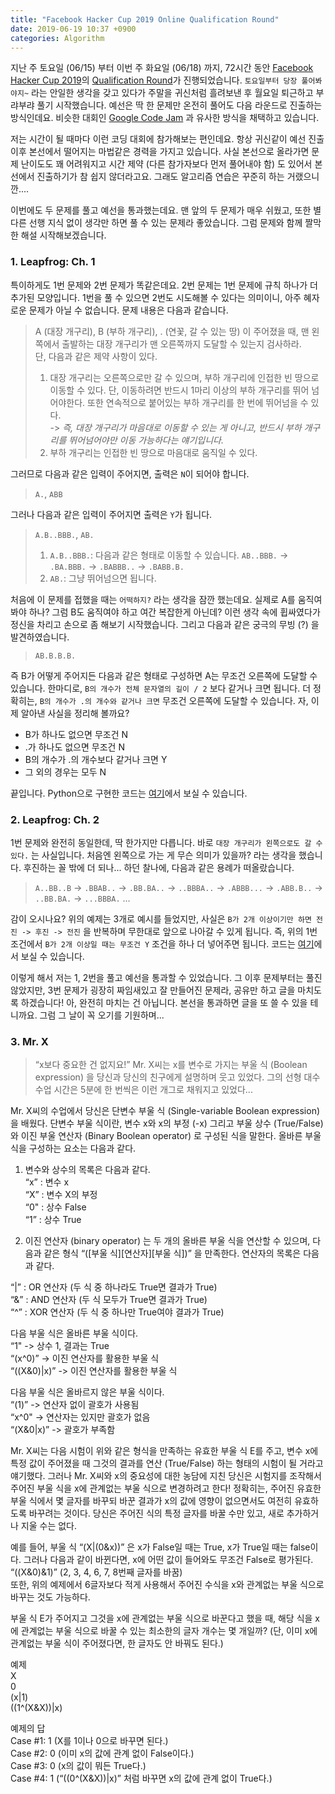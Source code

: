 ```yaml
---
title: "Facebook Hacker Cup 2019 Online Qualification Round"
date: 2019-06-19 10:37 +0900
categories: Algorithm
---
```


지난 주 토요일 (06/15) 부터 이번 주 화요일 (06/18) 까지, 72시간 동안 [Facebook Hacker Cup 2019](https://www.facebook.com/hackercup/?ref=br_rs)의 [Qualification Round](https://www.facebook.com/hackercup/round/1015632918646326/)가 진행되었습니다. `토요일부터 당장 풀어봐야지~` 라는 안일한 생각을 갖고 있다가 주말을 귀신처럼 흘려보낸 후 월요일 퇴근하고 부랴부랴 풀기 시작했습니다. 예선은 딱 한 문제만 온전히 풀어도 다음 라운드로 진출하는 방식인데요. 비슷한 대회인 [Google Code Jam](https://codingcompetitions.withgoogle.com/codejam) 과 유사한 방식을 채택하고 있습니다.  

저는 시간이 될 때마다 이런 코딩 대회에 참가해보는 편인데요. 항상 귀신같이 예선 진출 이후 본선에서 떨어지는 마법같은 경력을 가지고 있습니다. 사실 본선으로 올라가면 문제 난이도도 꽤 어려워지고 시간 제약 (다른 참가자보다 먼저 풀어내야 함) 도 있어서 본선에서 진출하기가 참 쉽지 않더라고요. 그래도 알고리즘 연습은 꾸준히 하는 거랬으니깐....  

이번에도 두 문제를 풀고 예선을 통과했는데요. 맨 앞의 두 문제가 매우 쉬웠고, 또한 별다른 선행 지식 없이 생각만 하면 풀 수 있는 문제라 좋았습니다. 그럼 문제와 함께 짤막한 해설 시작해보겠습니다.

### 1. Leapfrog: Ch. 1
특이하게도 1번 문제와 2번 문제가 똑같은데요. 2번 문제는 1번 문제에 규칙 하나가 더 추가된 모양입니다. 1번을 풀 수 있으면 2번도 시도해볼 수 있다는 의미이니, 아주 혜자로운 문제가 아닐 수 없습니다. 문제 내용은 다음과 같습니다.

> A (대장 개구리), B (부하 개구리), . (연꽃, 갈 수 있는 땅) 이 주어졌을 때, 맨 왼쪽에서 출발하는 대장 개구리가 맨 오른쪽까지 도달할 수 있는지 검사하라.  
> 단, 다음과 같은 제약 사항이 있다.
> 1. 대장 개구리는 오른쪽으로만 갈 수 있으며, 부하 개구리에 인접한 빈 땅으로 이동할 수 있다. 단, 이동하려면 반드시 1마리 이상의 부하 개구리를 뛰어 넘어야한다. 또한 연속적으로 붙어있는 부하 개구리를 한 번에 뛰어넘을 수 있다.  
-> *즉, 대장 개구리가 마음대로 이동할 수 있는 게 아니고, 반드시 부하 개구리를 뛰어넘어야만 이동 가능하다는 얘기입니다.*
> 2. 부하 개구리는 인접한 빈 땅으로 마음대로 움직일 수 있다.  

그러므로 다음과 같은 입력이 주어지면, 출력은 `N`이 되어야 합니다.
> `A.`, `ABB`  

그러나 다음과 같은 입력이 주어지면 출력은 `Y`가 됩니다.
> `A.B..BBB.`, `AB.`
> 1. `A.B..BBB.`: 다음과 같은 형태로 이동할 수 있습니다.
> `AB..BBB.` -> `.BA.BBB.` -> `.BABBB..` -> `.BABB.B.`
> 2. `AB.`: 그냥 뛰어넘으면 됩니다.  

처음에 이 문제를 접했을 때는 `어떡하지?` 라는 생각을 잠깐 했는데요. 실제로 A를 움직여봐야 하나? 그럼 B도 움직여야 하고 여간 복잡한게 아닌데? 이런 생각 속에 휩싸였다가 정신을 차리고 손으로 좀 해보기 시작했습니다. 그리고 다음과 같은 궁극의 무빙 (?) 을 발견하였습니다.
> `AB.B.B.B.`  

즉 B가 어떻게 주어지든 다음과 같은 형태로 구성하면 A는 무조건 오른쪽에 도달할 수 있습니다. 한마디로, `B의 개수가 전체 문자열의 길이 / 2` 보다 같거나 크면 됩니다. 더 정확히는, `B의 개수가 .의 개수와 같거나 크면` 무조건 오른쪽에 도달할 수 있습니다. 자, 이제 알아낸 사실을 정리해 볼까요?

- B가 하나도 없으면 무조건 N
- .가 하나도 없으면 무조건 N
- B의 개수가 .의 개수보다 같거나 크면 Y
- 그 외의 경우는 모두 N

끝입니다. Python으로 구현한 코드는 [여기](https://github.com/nephtyws/algorithm/blob/master/competition/facebook_hacker_cup_2019/qualification_round/Leapfrog:%20Ch.%201.py)에서 보실 수 있습니다.


### 2. Leapfrog: Ch. 2
1번 문제와 완전히 동일한데, 딱 한가지만 다릅니다. 바로 `대장 개구리가 왼쪽으로도 갈 수 있다.` 는 사실입니다. 처음엔 왼쪽으로 가는 게 무슨 의미가 있을까? 라는 생각을 했습니다. 후진하는 꼴 밖에 더 되나... 하던 찰나에, 다음과 같은 용례가 떠올랐습니다.
> `A..BB..B` -> `.BBAB..` -> `.BB.BA..` -> `..BBBA..` -> `.ABBB...` -> `.ABB.B..` -> `..BB.BA.` -> `...BBBA.` ...  

감이 오시나요? 위의 예제는 3개로 예시를 들었지만, 사실은 `B가 2개 이상이기만 하면 전진 -> 후진 -> 전진` 을 반복하며 무한대로 앞으로 나아갈 수 있게 됩니다. 즉, 위의 1번 조건에서 `B가 2개 이상일 때는 무조건 Y` 조건을 하나 더 넣어주면 됩니다. 코드는 [여기](https://github.com/nephtyws/algorithm/blob/master/competition/facebook_hacker_cup_2019/qualification_round/Leapfrog:%20Ch.%202.py)에서 보실 수 있습니다.

이렇게 해서 저는 1, 2번을 풀고 예선을 통과할 수 있었습니다. 그 이후 문제부터는 풀진 않았지만, 3번 문제가 굉장히 짜임새있고 잘 만들어진 문제라, 공유만 하고 글을 마치도록 하겠습니다! 아, 완전히 마치는 건 아닙니다. 본선을 통과하면 글을 또 쓸 수 있을 테니까요. 그럼 그 날이 꼭 오기를 기원하며...

### 3. Mr. X
> “x보다 중요한 건 없지요!” Mr. X씨는 x를 변수로 가지는 부울 식 (Boolean expression) 을 당신과 당신의 친구에게 설명하며 웃고 있었다. 그의 선형 대수 수업 시간은 5분에 한 번씩은 이런 개그로 채워지고 있었다...

Mr. X씨의 수업에서 당신은 단변수 부울 식 (Single-variable Boolean expression) 을 배웠다. 단변수 부울 식이란, 변수 x와 x의 부정 (-x) 그리고 부울 상수 (True/False) 와 이진 부울 연산자 (Binary Boolean operator) 로 구성된 식을 말한다. 올바른 부울 식을 구성하는 요소는 다음과 같다.

1) 변수와 상수의 목록은 다음과 같다.  
“x” : 변수 x  
“X” : 변수 X의 부정  
“0" : 상수 False  
“1” : 상수 True  

2) 이진 연산자 (binary operator) 는 두 개의 올바른 부울 식을 연산할 수 있으며, 다음과 같은 형식 “([부울 식][연산자][부울 식])” 을 만족한다. 연산자의 목록은 다음과 같다.  

“|” : OR 연산자 (두 식 중 하나라도 True면 결과가 True)  
“&” : AND 연산자 (두 식 모두가 True면 결과가 True)  
“^” : XOR 연산자 (두 식 중 하나만 True여야 결과가 True)  

다음 부울 식은 올바른 부울 식이다.  
“1" -> 상수 1, 결과는 True  
“(x^0)” -> 이진 연산자를 활용한 부울 식  
“((X&0)|x)” -> 이진 연산자를 활용한 부울 식  

다음 부울 식은 올바르지 않은 부울 식이다.  
“(1)” -> 연산자 없이 괄호가 사용됨  
“x^0" -> 연산자는 있지만 괄호가 없음  
“(X&0|x)” -> 괄호가 부족함  

Mr. X씨는 다음 시험이 위와 같은 형식을 만족하는 유효한 부울 식 E를 주고, 변수 x에 특정 값이 주어졌을 때 그것의 결과를 연산 (True/False) 하는 형태의 시험이 될 거라고 얘기했다. 그러나 Mr. X씨와 x의 중요성에 대한 농담에 지친 당신은 시험지를 조작해서 주어진 부울 식을 x에 관계없는 부울 식으로 변경하려고 한다! 정확히는, 주어진 유효한 부울 식에서 몇 글자를 바꾸되 바꾼 결과가 x의 값에 영향이 없으면서도 여전히 유효하도록 바꾸려는 것이다. 당신은 주어진 식의 특정 글자를 바꿀 수만 있고, 새로 추가하거나 지울 수는 없다.

예를 들어, 부울 식 “(X|(0&x))” 은 x가 False일 때는 True, x가 True일 때는 false이다. 그러나 다음과 같이 바뀐다면, x에 어떤 값이 들어와도 무조건 False로 평가된다.  
“((X&0)&1)” (2, 3, 4, 6, 7, 8번째 글자를 바꿈)  
또한, 위의 예제에서 6글자보다 적게 사용해서 주어진 수식을 x와 관계없는 부울 식으로 바꾸는 것도 가능하다.

부울 식 E가 주어지고 그것을 x에 관계없는 부울 식으로 바꾼다고 했을 때, 해당 식을 x에 관계없는 부울 식으로 바꿀 수 있는 최소한의 글자 개수는 몇 개일까? (단, 이미 x에 관계없는 부울 식이 주어졌다면, 한 글자도 안 바꿔도 된다.)

예제  
X  
0  
(x|1)  
((1^(X&X))|x)  

예제의 답  
Case #1: 1 (X를 1이나 0으로 바꾸면 된다.)  
Case #2: 0 (이미 x의 값에 관계 없이 False이다.)  
Case #3: 0 (x의 값이 뭐든 True다.)  
Case #4: 1 (“((0^(X&X))|x)” 처럼 바꾸면 x의 값에 관계 없이 True다.)  
